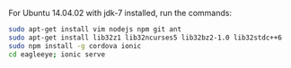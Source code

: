 For Ubuntu 14.04.02 with jdk-7 installed, run the commands:

```sh
sudo apt-get install vim nodejs npm git ant
sudo apt-get install lib32z1 lib32ncurses5 lib32bz2-1.0 lib32stdc++6
sudo npm install -g cordova ionic
cd eagleeye; ionic serve
```

